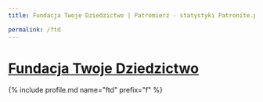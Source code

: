 ```yaml
---
title: Fundacja Twoje Dziedzictwo | Patromierz - statystyki Patronite.pl

permalink: /ftd
---
```


# [Fundacja Twoje Dziedzictwo](https://patronite.pl/ftd)

{% include profile.md name="ftd" prefix="f" %}
